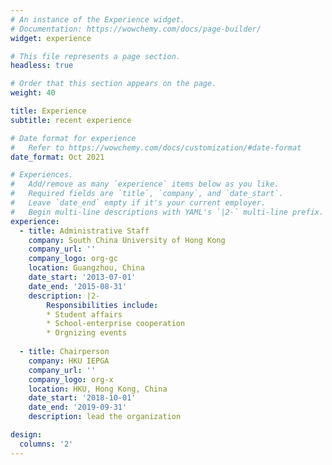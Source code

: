 ```yaml
---
# An instance of the Experience widget.
# Documentation: https://wowchemy.com/docs/page-builder/
widget: experience

# This file represents a page section.
headless: true

# Order that this section appears on the page.
weight: 40

title: Experience
subtitle: recent experience

# Date format for experience
#   Refer to https://wowchemy.com/docs/customization/#date-format
date_format: Oct 2021

# Experiences.
#   Add/remove as many `experience` items below as you like.
#   Required fields are `title`, `company`, and `date_start`.
#   Leave `date_end` empty if it's your current employer.
#   Begin multi-line descriptions with YAML's `|2-` multi-line prefix.
experience:
  - title: Administrative Staff
    company: South China University of Hong Kong
    company_url: ''
    company_logo: org-gc
    location: Guangzhou, China
    date_start: '2013-07-01'
    date_end: '2015-08-31'
    description: |2-
        Responsibilities include:
        * Student affairs
        * School-enterprise cooperation
        * Orgnizing events
        
  - title: Chairperson
    company: HKU IEPGA
    company_url: ''
    company_logo: org-x
    location: HKU, Hong Kong, China
    date_start: '2018-10-01'
    date_end: '2019-09-31'
    description: lead the organization

design:
  columns: '2'
---
```

